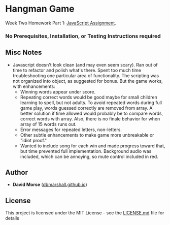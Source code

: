 # Hangman Game

Week Two Homework Part 1: [JavaScript Assignment](http://ucb.bootcampcontent.com/UCB-Coding-Bootcamp/09-11-2017-UCB-Class-Repository-FSF-FT/blob/master/02-week/homework/part-1/Instructions/homework-instructions.md).

### No Prerequisites, Installation, or Testing Instructions required

## Misc Notes

* Javascript doesn't look clean (and may even seem scary).  Ran out of time to refactor and polish what's there.  Spent too much time troubleshooting one particular area of functionality. The scripting was not organized into object, as suggested for bonus.  But the game works, with enhancements:
  * Winning words appear under score.
  * Repeating correct words would be good maybe for small children learning to spell, but not adults. To avoid repeated words during full game play, words guessed correctly are removed from array. A better solution if time allowed would probably be to compare words, correct words with array.  Also, there is no finale behavior for when array of 15 words runs out.  
  * Error messages for repeated letters, non-letters. 
  * Other subtle enhancements to make game more unbreakable or "idiot proof."
  * Wanted to include song for each win and made progress toward that, but time prevented full implementation.  Background audio was included, which can be annoying, so mute control included in red. 

## Author

* **David Morse** ([dbmarshall.github.io](https://dbmarshall.github.io))

## License

This project is licensed under the MIT License - see the [LICENSE.md](LICENSE.md) file for details

